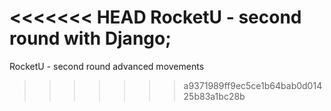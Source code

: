 <<<<<<< HEAD
RocketU - second round with Django;
=======
RocketU - second round advanced movements
>>>>>>> a9371989ff9ec5ce1b64bab0d01425b83a1bc28b
